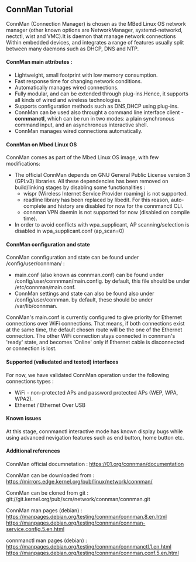 ## ConnMan Tutorial

ConnMan (Connection Manager) is chosen as the MBed Linux OS network manager (other known options are NetworkManager, systemd-networkd, nectctl, wist and VMC).It is daemon that manage network connections Within embedded devices, and integrates a range of features usually split between many daemons such as DHCP, DNS and NTP.

#### ConnMan main attributes :
* Lightweight, small footprint with low memory consumption.
* Fast response time for changing network conditions.
* Automatically manages wired connections.
* Fully modular, and can be extended through plug-ins.Hence, it supports all kinds of wired and wireless technologies.
* Supports configuration methods such as DNS,DHCP using plug-ins.
* ConnMan can be used also throught a command line interface client - **connmanctl**, which can be run in two modes: a plain synchronous command input, and an asynchronous interactive shell.
* ConnMan manages wired connections automatically.

#### ConnMan on Mbed Linux OS

ConnMan comes as part of the Mbed Linux OS image, with few modifications:
* The official ConnMan depends on GNU General Public License version 3 (GPLv3) libraries. All these dependencies has been removed on build/linking stages by disabling some functionalities :
    * wispr (Wireless Internet Service Provider roaming) is not supported.
    * readline library has been replaced by libedit. For this reason, auto-complete and history are disabled for now for the connmanctl  CLI.
    * connman VPN daemin is not supported for now (disabled on compile time).
* In order to avoid conflicts with wpa_supplicant, AP scanning/selection is disabled in wpa_supplicant.conf (ap_scan=0)

#### ConnMan configuration and state
ConnMan connfiguration and state can be found under /config/user/connman/ :
* main.conf (also known as connman.conf) can be found under /config/user/connnman/main.config. by default, this file should be under /etc/connman/main.conf.
* ConnMan settings and state can also be found also under /config/user/connman. by default, these should be under /var/lib/connman.

ConnMan's main.conf is currently configured to give priority for Ethernet connections over WiFi connections. That means, if both connections exist at the same time, the default chosen route  will be the one of the Ethernet connection. The other WiFi connection stays connected in connman's 'ready'  state, and becomes 'Online' only if Ethernet cable is disconnected or connection is lost.

#### Supported (valiudated and tested) interfaces
For now, we have validated ConnMan operation under the following connections types :
* WiFi - non-protected APs and password protected APs (WEP, WPA, WPA2).
* Ethernet / Ethernet Over USB

#### Known issues
At this stage, connmanctl interactive mode has known display bugs while using advanced nevigation features such as end button, home button etc.

#### Additional references
ConnMan official documnetation :
https://01.org/connman/documentation

ConnMan can be downloaded from : https://mirrors.edge.kernel.org/pub/linux/network/connman/

ConnMan can be cloned from git :
git://git.kernel.org/pub/scm/network/connman/connman.git

ConnMan man pages (debian) :
https://manpages.debian.org/testing/connman/connman.8.en.html
https://manpages.debian.org/testing/connman/connman-service.config.5.en.html

connmanctl man pages (debian) : https://manpages.debian.org/testing/connman/connmanctl.1.en.html
https://manpages.debian.org/testing/connman/connman.conf.5.en.html
